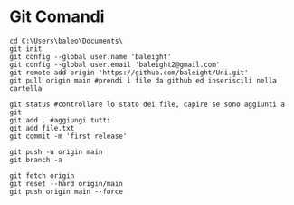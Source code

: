 # Git Comandi

```git
cd C:\Users\baleo\Documents\
git init
git config --global user.name 'baleight'
git config --global user.email 'baleight2@gmail.com'
git remote add origin 'https://github.com/baleight/Uni.git'
git pull origin main #prendi i file da github ed inseriscili nella cartella

git status #controllare lo stato dei file, capire se sono aggiunti a git
git add . #aggiungi tutti
git add file.txt
git commit -m 'first release'

git push -u origin main
git branch -a
```

    git fetch origin
    git reset --hard origin/main
    git push origin main --force
